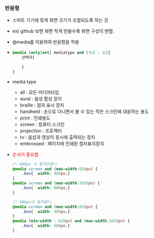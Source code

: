 ### 반응형

- 스마트 기기에 맞게 화면 크기가 조절되도록 하는 것

- ex) github 보면 화면 작게 만들수록 화면 구성이 변함.

- @media를 이용하여 반응형을 적용

- ```css
  @media [only|not] mediatype and (속성 : 값){
      선택자{
          
      }
  }
  ```

- media type

  - all : 모든 미디어타입
  - aural : 음성 합성 장치
  - braille : 점자 표시 장치
  - handheld : 손으로 다니면서 볼 수 있는 작은 스크린에 대응하는 용도
  - print : 인쇄용도
  - screen : 컴퓨터 스크린
  - projection : 프로젝터
  - tv : 음성과 영상이 동시에 출력되는 장치
  - embrossed : 페이지에 인쇄된 점자표지장치

- <p style="color : red">순서가 중요함</p>

  ```css
  /* 400px 이 동작안됨*/
  @media screen and (max-width:820px) {
      .box{  width: 400px;}
  }
  @media screen and (max-width:1020px) {
      .box{  width: 800px;}
  }
  
  /* 400px이 동작됨*/
  @media screen and (max-width:820px) {
      .box{  width: 400px;}
  }
  @media (min-width : 820px) and (max-width:1020px) {
      .box{  width: 800px;}
  }
  
  ```

  